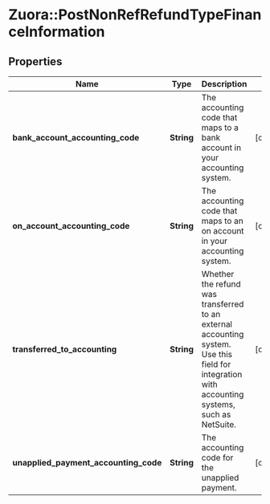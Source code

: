 # Zuora::PostNonRefRefundTypeFinanceInformation

## Properties
Name | Type | Description | Notes
------------ | ------------- | ------------- | -------------
**bank_account_accounting_code** | **String** | The accounting code that maps to a bank account in your accounting system.  | [optional] 
**on_account_accounting_code** | **String** | The accounting code that maps to an on account in your accounting system.  | [optional] 
**transferred_to_accounting** | **String** | Whether the refund was transferred to an external accounting system. Use this field for integration with accounting systems, such as NetSuite.  | [optional] 
**unapplied_payment_accounting_code** | **String** | The accounting code for the unapplied payment.  | [optional] 


